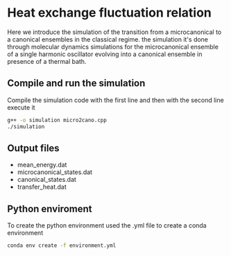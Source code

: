 # Heat exchange fluctuation relation

Here we introduce the simulation of the transition from a microcanonical to a canonical ensembles in the classical regime. the simulation it's done through molecular dynamics simulations for the microcanonical ensemble of a single harmonic oscillator evolving into a canonical ensemble in presence of a thermal bath.

## Compile and run the simulation

Compile the simulation code with the first line and then with the second line execute it

```bash
g++ -o simulation micro2cano.cpp
./simulation
```

## Output files

- mean_energy.dat
- microcanonical_states.dat
- canonical_states.dat
- transfer_heat.dat

## Python enviroment

To create the python environment used the .yml file to create a conda environment

```bash
conda env create -f environment.yml
```

